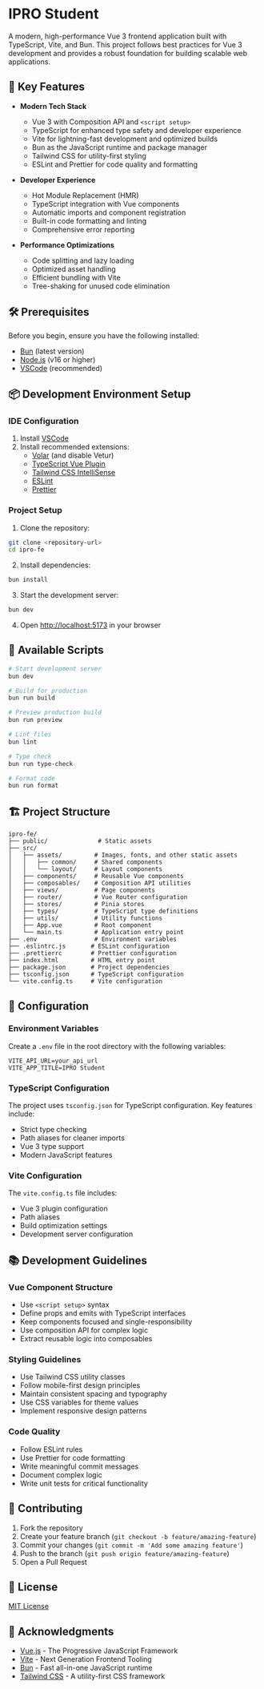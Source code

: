 # IPRO Student

A modern, high-performance Vue 3 frontend application built with TypeScript, Vite, and Bun. This project follows best practices for Vue 3 development and provides a robust foundation for building scalable web applications.

## 🚀 Key Features

- **Modern Tech Stack**

  - Vue 3 with Composition API and `<script setup>`
  - TypeScript for enhanced type safety and developer experience
  - Vite for lightning-fast development and optimized builds
  - Bun as the JavaScript runtime and package manager
  - Tailwind CSS for utility-first styling
  - ESLint and Prettier for code quality and formatting

- **Developer Experience**

  - Hot Module Replacement (HMR)
  - TypeScript integration with Vue components
  - Automatic imports and component registration
  - Built-in code formatting and linting
  - Comprehensive error reporting

- **Performance Optimizations**
  - Code splitting and lazy loading
  - Optimized asset handling
  - Efficient bundling with Vite
  - Tree-shaking for unused code elimination

## 🛠️ Prerequisites

Before you begin, ensure you have the following installed:

- [Bun](https://bun.sh/) (latest version)
- [Node.js](https://nodejs.org/) (v16 or higher)
- [VSCode](https://code.visualstudio.com/) (recommended)

## 📦 Development Environment Setup

### IDE Configuration

1. Install [VSCode](https://code.visualstudio.com/)
2. Install recommended extensions:
   - [Volar](https://marketplace.visualstudio.com/items?itemName=Vue.volar) (and disable Vetur)
   - [TypeScript Vue Plugin](https://marketplace.visualstudio.com/items?itemName=Vue.vscode-typescript-vue-plugin)
   - [Tailwind CSS IntelliSense](https://marketplace.visualstudio.com/items?itemName=bradlc.vscode-tailwindcss)
   - [ESLint](https://marketplace.visualstudio.com/items?itemName=dbaeumer.vscode-eslint)
   - [Prettier](https://marketplace.visualstudio.com/items?itemName=esbenp.prettier-vscode)

### Project Setup

1. Clone the repository:

```bash
git clone <repository-url>
cd ipro-fe
```

2. Install dependencies:

```bash
bun install
```

3. Start the development server:

```bash
bun dev
```

4. Open [http://localhost:5173](http://localhost:5173) in your browser

## 📝 Available Scripts

```bash
# Start development server
bun dev

# Build for production
bun run build

# Preview production build
bun run preview

# Lint files
bun lint

# Type check
bun run type-check

# Format code
bun run format
```

## 🏗️ Project Structure

```
ipro-fe/
├── public/              # Static assets
├── src/
│   ├── assets/         # Images, fonts, and other static assets
│   │   ├── common/     # Shared components
│   │   └── layout/     # Layout components
│   ├── components/     # Reusable Vue components
│   ├── composables/    # Composition API utilities
│   ├── views/          # Page components
│   ├── router/         # Vue Router configuration
│   ├── stores/         # Pinia stores
│   ├── types/          # TypeScript type definitions
│   ├── utils/          # Utility functions
│   ├── App.vue         # Root component
│   └── main.ts         # Application entry point
├── .env                # Environment variables
├── .eslintrc.js       # ESLint configuration
├── .prettierrc        # Prettier configuration
├── index.html         # HTML entry point
├── package.json       # Project dependencies
├── tsconfig.json      # TypeScript configuration
└── vite.config.ts     # Vite configuration
```

## 🔧 Configuration

### Environment Variables

Create a `.env` file in the root directory with the following variables:

```env
VITE_API_URL=your_api_url
VITE_APP_TITLE=IPRO Student
```

### TypeScript Configuration

The project uses `tsconfig.json` for TypeScript configuration. Key features include:

- Strict type checking
- Path aliases for cleaner imports
- Vue 3 type support
- Modern JavaScript features

### Vite Configuration

The `vite.config.ts` file includes:

- Vue 3 plugin configuration
- Path aliases
- Build optimization settings
- Development server configuration

## 📚 Development Guidelines

### Vue Component Structure

- Use `<script setup>` syntax
- Define props and emits with TypeScript interfaces
- Keep components focused and single-responsibility
- Use composition API for complex logic
- Extract reusable logic into composables

### Styling Guidelines

- Use Tailwind CSS utility classes
- Follow mobile-first design principles
- Maintain consistent spacing and typography
- Use CSS variables for theme values
- Implement responsive design patterns

### Code Quality

- Follow ESLint rules
- Use Prettier for code formatting
- Write meaningful commit messages
- Document complex logic
- Write unit tests for critical functionality

## 🤝 Contributing

1. Fork the repository
2. Create your feature branch (`git checkout -b feature/amazing-feature`)
3. Commit your changes (`git commit -m 'Add some amazing feature'`)
4. Push to the branch (`git push origin feature/amazing-feature`)
5. Open a Pull Request

## 📄 License

[MIT License](LICENSE)

## 🙏 Acknowledgments

- [Vue.js](https://vuejs.org/) - The Progressive JavaScript Framework
- [Vite](https://vitejs.dev/) - Next Generation Frontend Tooling
- [Bun](https://bun.sh/) - Fast all-in-one JavaScript runtime
- [Tailwind CSS](https://tailwindcss.com/) - A utility-first CSS framework
